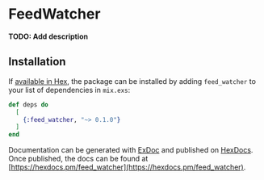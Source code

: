 # FeedWatcher

**TODO: Add description**

## Installation

If [available in Hex](https://hex.pm/docs/publish), the package can be installed
by adding `feed_watcher` to your list of dependencies in `mix.exs`:

```elixir
def deps do
  [
    {:feed_watcher, "~> 0.1.0"}
  ]
end
```

Documentation can be generated with [ExDoc](https://github.com/elixir-lang/ex_doc)
and published on [HexDocs](https://hexdocs.pm). Once published, the docs can
be found at [https://hexdocs.pm/feed_watcher](https://hexdocs.pm/feed_watcher).

